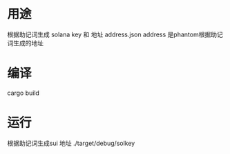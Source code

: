 # 用途
根据助记词生成 solana key  和 地址
address.json
address 是phantom根据助记词生成的地址


# 编译
cargo build



# 运行
根据助记词生成sui 地址
./target/debug/solkey
